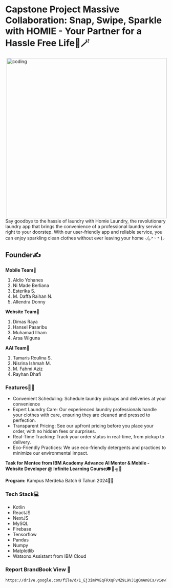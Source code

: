 # Capstone Project Massive Collaboration: Snap, Swipe, Sparkle with HOMIE - Your Partner for a Hassle Free Life🌈🪄 

 <img align="right" alt="coding" width="500" src="https://i.giphy.com/media/v1.Y2lkPTc5MGI3NjExbjk1cW80NDNlZzYxbGgzMzB1cmc5aGFmdXh5YnhhdXludDhmeTB1cSZlcD12MV9pbnRlcm5hbF9naWZfYnlfaWQmY3Q9Zw/rMH2s6YFl91DYNRs7t/giphy.gif">
  
  Say goodbye to the hassle of laundry with Homie Laundry, the 
  revolutionary laundry app that brings the convenience of a 
  professional laundry service right to your doorstep. With 
  our user-friendly app and reliable service, you can enjoy 
  sparkling clean clothes without ever leaving your home 
  ⸜(｡˃ ᵕ ˂ )⸝

## Founder✍️

**Mobile Team💎**
1) Aldio Yohanes
2) Ni Made Berliana
3) Esterika S.
4) M. Daffa Raihan N.
5) Allendra Donny

**Website Team💎**
1) Dimas Raya
2) Hansel Pasaribu
3) Muhamad Ilham
4) Arsa Wiguna

**AAI Team💎**
1) Tamaris Roulina S.
2) Nisrina Ishmah M.
3) M. Fahmi Aziz
4) Rayhan Dhafi

### Features📝📂
* Convenient Scheduling: Schedule laundry pickups and deliveries at your convenience
* Expert Laundry Care: Our experienced laundry professionals handle your clothes with care, ensuring they are cleaned and pressed to perfection.
* Transparent Pricing: See our upfront pricing before you place your order, with no hidden fees or surprises.
* Real-Time Tracking: Track your order status in real-time, from pickup to delivery.
* Eco-Friendly Practices: We use eco-friendly detergents and practices to minimize our environmental impact.
  
**Task for Mentee from IBM Academy Advance AI Mentor & Mobile - Website Developer @ Infinite Learning Course**🎓🔭🛸✨

**Program:** Kampus Merdeka Batch 6 Tahun 2024🏫🎉

### Tech Stack💻

* Kotlin
* ReactJS
* NextJS
* MySQL
* Firebase
* Tensorflow
* Pandas
* Numpy
* Matplotlib
* Watsonx.Assistant from IBM Cloud

### Report BrandBook View 🤖
```bash
https://drive.google.com/file/d/1_Ej3imPVEqFRXqFvMZ9L9VJ1gOmAn8Cs/view?usp=sharing
```
